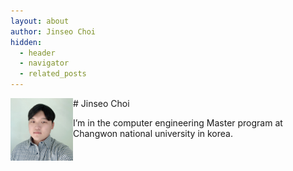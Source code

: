 ```yaml
---
layout: about
author: Jinseo Choi
hidden:
  - header
  - navigator
  - related_posts
---
```


<img align="left" width="100" height="100" src="/me.jpg">
# Jinseo Choi

I’m in the computer engineering Master program at Changwon national university in korea. 


